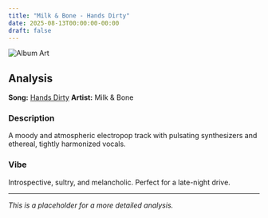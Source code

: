 ```yaml
---
title: "Milk & Bone - Hands Dirty"
date: 2025-08-13T00:00:00-00:00
draft: false
---
```


![Album Art](https://i.scdn.co/image/ab67616d0000b2737e58a39b771521cb9347c5c0)

## Analysis

**Song:** [Hands Dirty](https://open.spotify.com/track/1Ld26z92H7w1k2e5a5b4e1)
**Artist:** Milk & Bone

### Description
A moody and atmospheric electropop track with pulsating synthesizers and ethereal, tightly harmonized vocals.

### Vibe
Introspective, sultry, and melancholic. Perfect for a late-night drive.

---
*This is a placeholder for a more detailed analysis.*
